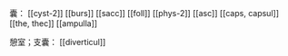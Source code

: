 
囊：
[[cyst-2]]
[[burs]]
[[sacc]]
[[foll]]
[[phys-2]]
[[asc]]
[[caps, capsul]]
[[the, thec]]
[[ampulla]]

憩室；支囊：
[[diverticul]]
